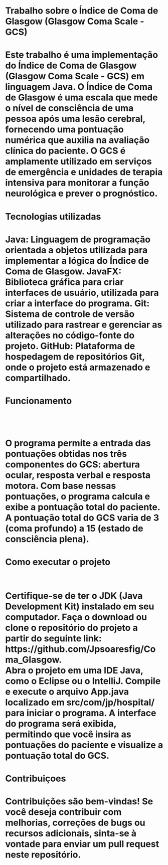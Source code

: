 <h1>Trabalho sobre o Índice de Coma de Glasgow (Glasgow Coma Scale - GCS)<h1/>


<p>Este trabalho é uma implementação do Índice de Coma de Glasgow (Glasgow Coma Scale - GCS) em linguagem Java. O Índice de Coma de Glasgow é uma escala que mede o nível de consciência de uma pessoa após uma lesão cerebral, fornecendo uma pontuação numérica que auxilia na avaliação clínica do paciente. O GCS é amplamente utilizado em serviços de emergência e unidades de terapia intensiva para monitorar a função neurológica e prever o prognóstico.</p>

<h1>Tecnologias utilizadas<h1/>

<p>Java: Linguagem de programação orientada a objetos utilizada para implementar a lógica do Índice de Coma de Glasgow.
JavaFX: Biblioteca gráfica para criar interfaces de usuário, utilizada para criar a interface do programa.
Git: Sistema de controle de versão utilizado para rastrear e gerenciar as alterações no código-fonte do projeto.
GitHub: Plataforma de hospedagem de repositórios Git, onde o projeto está armazenado e compartilhado.
  <br>
  
<h1>Funcionamento<h1/>
  <br>
  <p>O programa permite a entrada das pontuações obtidas nos três componentes do GCS: abertura ocular, resposta verbal e resposta motora. Com base nessas pontuações, o programa calcula e exibe a pontuação total do paciente. A pontuação total do GCS varia de 3 (coma profundo) a 15 (estado de consciência plena).   <p/>

<h1>Como executar o projeto<h1/>
<br>
Certifique-se de ter o JDK (Java Development Kit) instalado em seu computador.
Faça o download ou clone o repositório do projeto a partir do seguinte link: https://github.com/Jpsoaresfig/Coma_Glasgow.
  <br>
Abra o projeto em uma IDE Java, como o Eclipse ou o IntelliJ.
Compile e execute o arquivo App.java localizado em src/com/jp/hospital/ para iniciar o programa.
A interface do programa será exibida, permitindo que você insira as pontuações do paciente e visualize a pontuação total do GCS.

<h1>Contribuiçoes<h1/>
<p>Contribuições são bem-vindas! Se você deseja contribuir com melhorias, correções de bugs ou recursos adicionais, sinta-se à vontade para enviar um pull request neste repositório.<p/>
